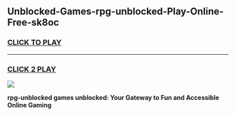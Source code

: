 
## Unblocked-Games-rpg-unblocked-Play-Online-Free-sk8oc
<h3>
<a href="https://premium76.site?title=rpg-unblocked&ref=26A">CLICK TO PLAY</a></h3>
<hr>

<h3>
<a href="https://premium76.site?title=rpg-unblocked&ref=26A">CLICK 2 PLAY</a>
  
</h3>

<a href="https://premium76.site?title=rpg-unblocked&ref=26A"><img src="https://clearcache.store/games.png"></a>


**rpg-unblocked games unblocked: Your Gateway to Fun and Accessible Online Gaming**
